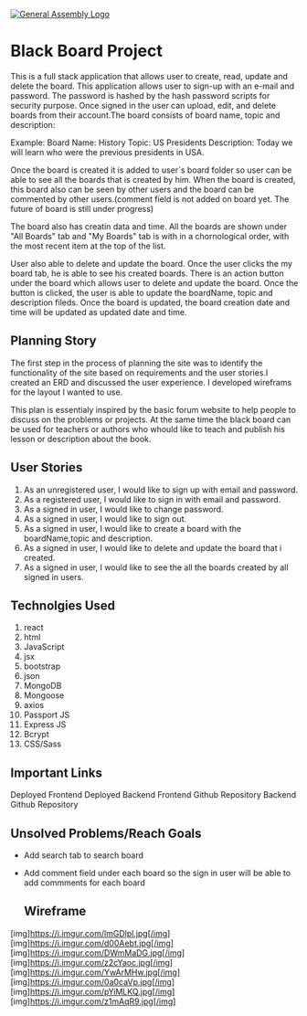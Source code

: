 [![General Assembly Logo](https://camo.githubusercontent.com/1a91b05b8f4d44b5bbfb83abac2b0996d8e26c92/687474703a2f2f692e696d6775722e636f6d2f6b6538555354712e706e67)](https://generalassemb.ly/education/web-development-immersive)

# Black Board Project
This is a full stack application that allows user to create, read, update and delete
the board. This application allows user to sign-up with an e-mail and password. The
password is hashed by the hash password scripts for security purpose. Once signed in the user
can upload, edit, and delete boards from their account.The board consists of board name, topic
and description:

Example:
Board Name: History
Topic: US Presidents
Description: Today we will learn who were the previous presidents in USA.

Once the board is created it is added to user`s board folder so user can be able to see
all the boards that is created by him. When the board is created, this board also can be seen
by other users and the board can be commented by other users.(comment field is not added on
board yet. The future of board is still under progress)

The board also has creatin data and time. All the boards are shown under "All Boards" tab
and "My Boards" tab is with in a chornological order, with the most recent item at the top of the list.

User also able to delete and update the board. Once the user clicks the my board tab, he is able to
see his created boards. There is an action button under the board which allows user to delete and update
the board. Once the button is clicked, the user is able to update the boardName, topic and
description fileds. Once the board is updated, the board creation date and time will be updated as
updated date and time.

## Planning Story

The first step in the process of planning the site was to identify the functionality of the site
based on requirements and the user stories.I created an ERD and discussed the user experience.
I developed wireframs for the layout I wanted to use.

This plan is essentialy inspired by the basic forum website to help people to discuss on the problems or
projects. At the same time the black board can be used for teachers or authors who whould like to
teach and publish his lesson or description about the book.

## User Stories

1.  As an unregistered user, I would like to sign up with email and password.
2.  As a registered user, I would like to sign in with email and password.
3.  As a signed in user, I would like to change password.
4.  As a signed in user, I would like to sign out.
5.  As a signed in user, I would like to create a board with the boardName,topic and
    description.
6.  As a signed in user, I would like to delete and update the board that i created.
7.  As a signed in user, I would like to see the all the boards created by all signed in users.

## Technolgies Used

1. react
2. html
3. JavaScript
4. jsx
5. bootstrap
6. json
7. MongoDB
8. Mongoose
9. axios
10. Passport JS
11. Express JS
12. Bcrypt
13. CSS/Sass

## Important Links

Deployed Frontend
Deployed Backend
Frontend Github Repository
Backend Github Repository

## Unsolved Problems/Reach Goals
- Add search tab to search board
- Add comment field under each board so the sign in user will be able to add commments for
  each board

  ## Wireframe

[img]https://i.imgur.com/lmGDlpl.jpg[/img]
[img]https://i.imgur.com/d00Aebt.jpg[/img]
[img]https://i.imgur.com/DWmMaDG.jpg[/img]
[img]https://i.imgur.com/z2cYaoc.jpg[/img]
[img]https://i.imgur.com/YwArMHw.jpg[/img]
[img]https://i.imgur.com/0a0caVp.jpg[/img]
[img]https://i.imgur.com/pYiMLKQ.jpg[/img]
[img]https://i.imgur.com/z1mAqR9.jpg[/img]
